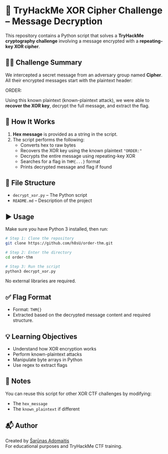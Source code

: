 # 🔐 TryHackMe XOR Cipher Challenge – Message Decryption

This repository contains a Python script that solves a **TryHackMe cryptography challenge** involving a message encrypted with a **repeating-key XOR cipher**.

## 🕵️‍♂️ Challenge Summary

We intercepted a secret message from an adversary group named **Cipher**. All their encrypted messages start with the plaintext header:

ORDER:

Using this known plaintext (known-plaintext attack), we were able to **recover the XOR key**, decrypt the full message, and extract the flag.

## 🔧 How It Works

1. **Hex message** is provided as a string in the script.
2. The script performs the following:
   - Converts hex to raw bytes
   - Recovers the XOR key using the known plaintext `"ORDER:"`
   - Decrypts the entire message using repeating-key XOR
   - Searches for a flag in `THM{...}` format
   - Prints decrypted message and flag if found

## 📁 File Structure

- `decrypt_xor.py` – The Python script
- `README.md` – Description of the project

## ▶️ Usage

Make sure you have Python 3 installed, then run:

```bash
# Step 1: Clone the repository
git clone https://github.com/h8sU/order-thm.git

# Step 2: Enter the directory
cd order-thm

# Step 3: Run the script
python3 decrypt_xor.py
```

No external libraries are required.



## ✅ Flag Format

- Format: `THM{}`
- Extracted based on the decrypted message content and required structure.

## 💡 Learning Objectives

- Understand how XOR encryption works
- Perform known-plaintext attacks
- Manipulate byte arrays in Python
- Use regex to extract flags

## 🧠 Notes

You can reuse this script for other XOR CTF challenges by modifying:
- The `hex_message`
- The `known_plaintext` if different

## 📬 Author

Created by [Šarūnas Adomaitis](https://github.com/h8sU)  
For educational purposes and TryHackMe CTF training.
